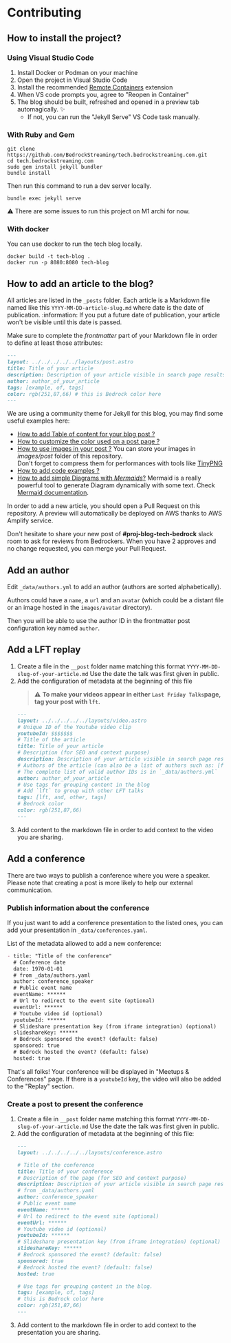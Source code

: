 # Contributing

## How to install the project?

### Using Visual Studio Code

1. Install Docker or Podman on your machine
2. Open the project in Visual Studio Code
3. Install the recommended [Remote Containers](https://marketplace.visualstudio.com/items?itemName=ms-vscode-remote.remote-containers) extension
4. When VS code prompts you, agree to "Reopen in Container"
5. The blog should be built, refreshed and opened in a preview tab automagically. ✨
    - If not, you can run the "Jekyll Serve" VS Code task manually.

### With Ruby and Gem

```shell
git clone https://github.com/BedrockStreaming/tech.bedrockstreaming.com.git
cd tech.bedrockstreaming.com
sudo gem install jekyll bundler
bundle install
```

Then run this command to run a dev server locally.
```shell
bundle exec jekyll serve
```

:warning: There are some issues to run this project on M1 archi for now.

### With docker

You can use docker to run the tech blog locally.

```shell
docker build -t tech-blog .
docker run -p 8080:8080 tech-blog 
```

## How to add an article to the blog?
 
All articles are listed in the `_posts` folder.
Each article is a Markdown file named like this `YYYY-MM-DD-article-slug.md` where date is the date of publication.
:information: If you put a future date of publication, your article won't be visible until this date is passed.

Make sure to complete the _frontmatter_ part of your Markdown file in order to define at least those attributes:

```markdown
---
layout: ../../../../../layouts/post.astro
title: Title of your article
description: Description of your article visible in search page results
author: author_of_your_article 
tags: [example, of, tags]
color: rgb(251,87,66) # this is Bedrock color here
---
```

We are using a community theme for Jekyll for this blog, you may find some useful examples here:
- [How to add Table of content for your blog post ?](https://sylhare.github.io/Type-on-Strap/2014/11/28/markdown-and-html.html)
- [How to customize the color used on a post page ?](https://sylhare.github.io/Type-on-Strap/2019/05/18/color-post.html)
- [How to use images in your post ?](https://sylhare.github.io/Type-on-Strap/2018/10/29/feature-images.html)
  You can store your images in _images/post_ folder of this repository.  
  Don't forget to compress them for performances with tools like [TinyPNG](https://tinypng.com/)
- [How to add code examples ?](https://sylhare.github.io/Type-on-Strap/2014/08/08/Markup-Syntax-Highlighting.html)
- [How to add simple Diagrams with _Mermaids_?](https://sylhare.github.io/Type-on-Strap/2019/11/02/Tech-stuff-example.html#mermaid)
  Mermaid is a really powerful tool to generate Diagram dynamically with some text.
  Check [Mermaid documentation](https://mermaid-js.github.io/mermaid/#/).

In order to add a new article, you should open a Pull Request on this repository.
A preview will automatically be deployed on AWS thanks to AWS Amplify service.

Don't hesitate to share your new post of **#proj-blog-tech-bedrock** slack room to ask for reviews from Bedrockers.
When you have 2 approves and no change requested, you can merge your Pull Request.

## Add an author

Edit `_data/authors.yml` to add an author (authors are sorted alphabetically).

Authors could have a `name`, a `url` and an `avatar` (which could be a distant file or an image hosted in the `images/avatar` directory).

Then you will be able to use the author ID in the frontmatter post configuration key named `author`.

## Add a LFT replay

1. Create a file in the `__post` folder name matching this format `YYYY-MM-DD-slug-of-your-article.md`
    Use the date the talk was first given in public.
2. Add the configuration of metadata at the beginning of this file
    > :warning: **To make your videos appear in either `Last Friday Talks`page, tag your post with `lft`.**
    ```markdown
    ---
    layout: ../../../../../layouts/video.astro
    # Unique ID of the Youtube video clip
    youtubeId: $$$$$$$ 
    # Title of the article
    title: Title of your article
    # Description (for SEO and context purpose)
    description: Description of your article visible in search page results
    # Authors of the article (can also be a list of authors such as: [first_author, second_author, third_author])
    # The complete list of valid author IDs is in `_data/authors.yml`
    author: author_of_your_article
    # Use tags for grouping content in the blog
    # Add `lft` to group with other LFT talks
    tags: [lft, and, other, tags]
    # Bedrock color
    color: rgb(251,87,66) 
    ---
    ```
3. Add content to the markdown file in order to add context to the video you are sharing.


## Add a conference

There are two ways to publish a conference where you were a speaker.
Please note that creating a post is more likely to help our external communication.

### Publish information about the conference

If you just want to add a conference presentation to the listed ones, you can add your presentation in `_data/conferences.yaml`.

List of the metadata allowed to add a new conference:

```markdown
- title: "Title of the conference"
  # Conference date
  date: 1970-01-01
  # from _data/authors.yaml
  author: conference_speaker 
  # Public event name
  eventName: ******
  # Url to redirect to the event site (optional)
  eventUrl: ******
  # Youtube video id (optional)
  youtubeId: ******
  # Slideshare presentation key (from iframe integration) (optional)
  slideshareKey: ******
  # Bedrock sponsored the event? (default: false)
  sponsored: true
  # Bedrock hosted the event? (default: false)
  hosted: true
```

That's all folks! Your conference will be displayed in "Meetups & Conferences" page. 
If there is a `youtubeId` key, the video will also be added to the "Replay" section.


### Create a post to present the conference

1. Create a file in `__post` folder name matching this format `YYYY-MM-DD-slug-of-your-article.md`
    Use the date the talk was first given in public.
2. Add the configuration of metadata at the beginning of this file:
    ```markdown
    ---
    layout: ../../../../../layouts/conference.astro
    
    # Title of the conference
    title: Title of your conference
    # Description of the page (for SEO and context purpose)
    description: Description of your article visible in search page results
    # from _data/authors.yaml
    author: conference_speaker
    # Public event name
    eventName: ******
    # Url to redirect to the event site (optional)
    eventUrl: ******
    # Youtube video id (optional)
    youtubeId: ******
    # Slideshare presentation key (from iframe integration) (optional)
    slideshareKey: ******
    # Bedrock sponsored the event? (default: false)
    sponsored: true
    # Bedrock hosted the event? (default: false)
    hosted: true
    
    # Use tags for grouping content in the blog.
    tags: [example, of, tags]
    # this is Bedrock color here
    color: rgb(251,87,66)
    ---
    ```
3. Add content to the markdown file in order to add context to the presentation you are sharing.
